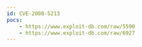 ```yaml
---
id: CVE-2008-5213
pocs:
    - https://www.exploit-db.com/raw/5590
    - https://www.exploit-db.com/raw/6927
---
```

